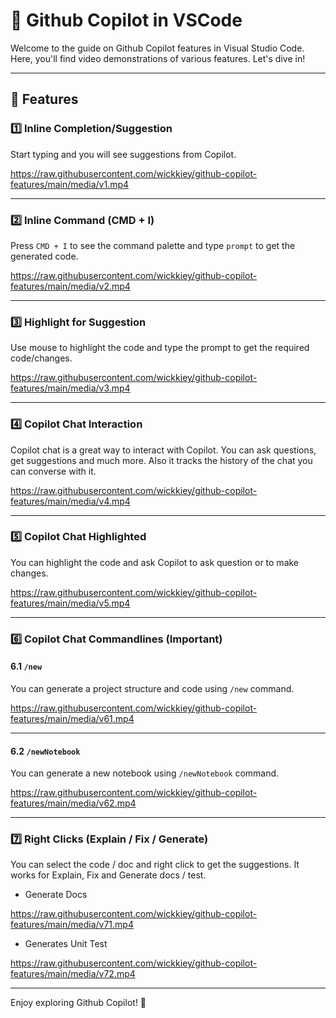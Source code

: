 # 🚀 Github Copilot in VSCode

Welcome to the guide on Github Copilot features in Visual Studio Code. Here, you'll find video demonstrations of various features. Let's dive in!

---

## 🎯 Features

### 1️⃣ Inline Completion/Suggestion

Start typing and you will see suggestions from Copilot.

https://raw.githubusercontent.com/wickkiey/github-copilot-features/main/media/v1.mp4

---

### 2️⃣ Inline Command (CMD + I)

Press `CMD + I` to see the command palette and type `prompt` to get the generated code.

https://raw.githubusercontent.com/wickkiey/github-copilot-features/main/media/v2.mp4

---

### 3️⃣ Highlight for Suggestion

Use mouse to highlight the code and type the prompt to get the required code/changes.

https://raw.githubusercontent.com/wickkiey/github-copilot-features/main/media/v3.mp4

---

### 4️⃣ Copilot Chat Interaction

Copilot chat is a great way to interact with Copilot. You can ask questions, get suggestions and much more. Also it tracks the history of the chat you can converse with it.

https://raw.githubusercontent.com/wickkiey/github-copilot-features/main/media/v4.mp4

---

### 5️⃣ Copilot Chat Highlighted

You can highlight the code and ask Copilot to ask question or to make changes.

https://raw.githubusercontent.com/wickkiey/github-copilot-features/main/media/v5.mp4

---

### 6️⃣ Copilot Chat Commandlines (Important)

#### 6.1 `/new`

You can generate a project structure and code using `/new` command.

https://raw.githubusercontent.com/wickkiey/github-copilot-features/main/media/v61.mp4

---

#### 6.2 `/newNotebook`

You can generate a new notebook using `/newNotebook` command.

https://raw.githubusercontent.com/wickkiey/github-copilot-features/main/media/v62.mp4

---

### 7️⃣ Right Clicks (Explain / Fix / Generate)

You can select the code / doc and right click to get the suggestions.
It works for Explain, Fix and Generate docs / test.

* Generate Docs

https://raw.githubusercontent.com/wickkiey/github-copilot-features/main/media/v71.mp4

* Generates Unit Test

https://raw.githubusercontent.com/wickkiey/github-copilot-features/main/media/v72.mp4

---

Enjoy exploring Github Copilot! 🎉